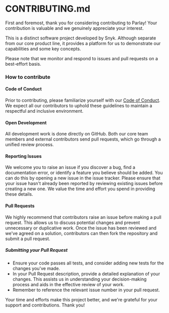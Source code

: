 # CONTRIBUTING.md

First and foremost, thank you for considering contributing to Parlay! Your contribution is valuable and we genuinely appreciate your interest. 

This is a distinct software project developed by Snyk. Although separate from our core product line, it provides a platform for us to demonstrate our capabilities and some key concepts. 

Please note that we monitor and respond to issues and pull requests on a best-effort basis. 

### How to contribute

#### Code of Conduct

Prior to contributing, please familiarize yourself with our [Code of Conduct](CODE_OF_CONDUCT.md). We expect all our contributors to uphold these guidelines to maintain a respectful and inclusive environment.

#### Open Development

All development work is done directly on GitHub. Both our core team members and external contributors send pull requests, which go through a unified review process.

#### Reporting Issues

We welcome you to raise an issue if you discover a bug, find a documentation error, or identify a feature you believe should be added. You can do this by opening a new issue in the issue tracker. Please ensure that your issue hasn't already been reported by reviewing existing issues before creating a new one. We value the time and effort you spend in providing these details.

#### Pull Requests

We highly recommend that contributors raise an issue before making a pull request. This allows us to discuss potential changes and prevent unnecessary or duplicative work. Once the issue has been reviewed and we've agreed on a solution, contributors can then fork the repository and submit a pull request.

##### Submitting your Pull Request

- Ensure your code passes all tests, and consider adding new tests for the changes you've made.
- In your Pull Request description, provide a detailed explanation of your changes. This assists us in understanding your decision-making process and aids in the effective review of your work.
- Remember to reference the relevant issue number in your pull request.

Your time and efforts make this project better, and we're grateful for your support and contributions. Thank you!